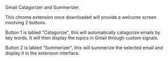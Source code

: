 Gmail Catagorizer and Summerizer.

This chrome extension once downloaded will provide a welcome screen involving 2 buttons.

Button 1 is labled "Catagorize", this will automatically catagorize emails by key words. It will then display the topics in Gmail through custom signals.

Button 2 is labled "Summerizer", this will summerize the selected email and display it in the extension interface.
